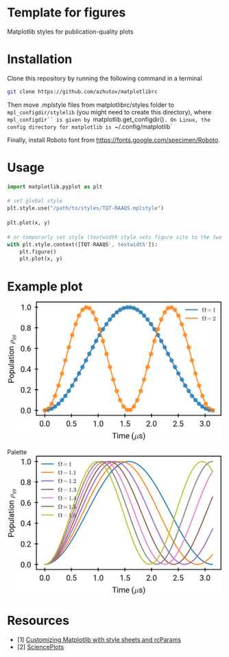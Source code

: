 
# Template for figures


Matplotlib styles for publication-quality plots


# Installation

Clone this repository by running the following command in a terminal

```sh
git clone https://github.com/azhutov/matplotlibrc
```

Then move .mplstyle files from matplotlibrc/styles folder to `mpl_configdir/stylelib` (you might need to create this directory), where `mpl_configdir`` is given by `matplotlib.get_configdir()`. On Linux, the config directory for matplotlib is `~/.config/matplotlib`

Finally, install Roboto font from <https://fonts.google.com/specimen/Roboto>.

# Usage

```python
import matplotlib.pyplot as plt

# set global style
plt.style.use("/path/to/styles/TQT-RAAQS.mplstyle")

plt.plot(x, y)

# or temporarly set style (textwidth style sets figure site to the two column width)
with plt.style.context([TQT-RAAQS', textwidth']):
    plt.figure()
    plt.plot(x, y)
```

# Example plot

<img src="https://github.com/azhutov/matplotlibrc/blob/master/examples/figures/figure_scatter.png?raw=true" width="500">

Palette
<img src="https://github.com/azhutov/matplotlibrc/blob/master/examples/figures/figure_palette.png?raw=true" width="500">

# Resources

-   [1] [Customizing Matplotlib with style sheets and rcParams](https://matplotlib.org/stable/tutorials/introductory/customizing.html)
-   [2] [SciencePlots](https://github.com/garrettj403/SciencePlots)

